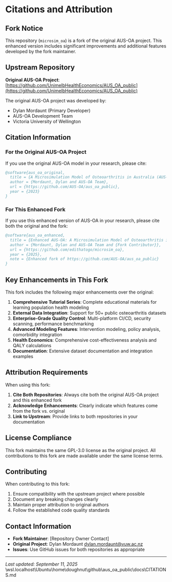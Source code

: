 # Citations and Attribution

## Fork Notice

This repository (`microsim_oa`) is a fork of the original AUS-OA project. This enhanced version includes significant improvements and additional features developed by the fork maintainer.

## Upstream Repository

**Original AUS-OA Project**: [https://github.com/UnimelbHealthEconomics/AUS_OA_public](https://github.com/UnimelbHealthEconomics/AUS_OA_public)

The original AUS-OA project was developed by:
- Dylan Mordaunt (Primary Developer)
- AUS-OA Development Team
- Victoria University of Wellington

## Citation Information

### For the Original AUS-OA Project

If you use the original AUS-OA model in your research, please cite:

```bibtex
@software{aus_oa_original,
  title = {A Microsimulation Model of Osteoarthritis in Australia (AUS-OA)},
  author = {Mordaunt, Dylan and AUS-OA Team},
  url = {https://github.com/AUS-OA/aus_oa_public},
  year = {2023}
}
```

### For This Enhanced Fork

If you use this enhanced version of AUS-OA in your research, please cite both the original and the fork:

```bibtex
@software{aus_oa_enhanced,
  title = {Enhanced AUS-OA: A Microsimulation Model of Osteoarthritis in Australia},
  author = {Mordaunt, Dylan and AUS-OA Team and {Fork Contributor}},
  url = {https://github.com/edithatogo/microsim_oa},
  year = {2025},
  note = {Enhanced fork of https://github.com/AUS-OA/aus_oa_public}
}
```

## Key Enhancements in This Fork

This fork includes the following major enhancements over the original:

1. **Comprehensive Tutorial Series**: Complete educational materials for learning population health modeling
2. **External Data Integration**: Support for 50+ public osteoarthritis datasets
3. **Enterprise-Grade Quality Control**: Multi-platform CI/CD, security scanning, performance benchmarking
4. **Advanced Modeling Features**: Intervention modeling, policy analysis, comorbidity integration
5. **Health Economics**: Comprehensive cost-effectiveness analysis and QALY calculations
6. **Documentation**: Extensive dataset documentation and integration examples

## Attribution Requirements

When using this fork:

1. **Cite Both Repositories**: Always cite both the original AUS-OA project and this enhanced fork
2. **Acknowledge Enhancements**: Clearly indicate which features come from the fork vs. original
3. **Link to Upstream**: Provide links to both repositories in your documentation

## License Compliance

This fork maintains the same GPL-3.0 license as the original project. All contributions to this fork are made available under the same license terms.

## Contributing

When contributing to this fork:

1. Ensure compatibility with the upstream project where possible
2. Document any breaking changes clearly
3. Maintain proper attribution to original authors
4. Follow the established code quality standards

## Contact Information

- **Fork Maintainer**: [Repository Owner Contact]
- **Original Project**: Dylan Mordaunt <dylan.mordaunt@vuw.ac.nz>
- **Issues**: Use GitHub issues for both repositories as appropriate

---

*Last updated: September 11, 2025*</content>
<parameter name="filePath">\\wsl.localhost\Ubuntu\home\doughnut\github\aus_oa_public\docs\CITATIONS.md

